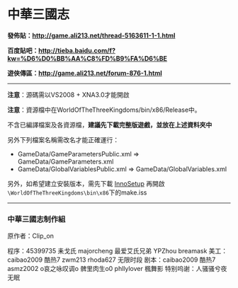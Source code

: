 # 中華三國志 #

**發佈貼：http://game.ali213.net/thread-5163611-1-1.html**

**百度貼吧：http://tieba.baidu.com/f?kw=%D6%D0%BB%AA%C8%FD%B9%FA%D6%BE**

**遊俠傳區：http://game.ali213.net/forum-876-1.html**

---

**注意**：源碼需以VS2008 + XNA3.0才能開啟

**注意**：資源檔中在WorldOfTheThreeKingdoms/bin/x86/Release中。

不含已編譯檔案及各資源檔，**建議先下載完整版遊戲，並放在上述資料夾中**

另外下列檔案名稱需改名才能正確運行：

- GameData/GameParametersPublic.xml => GameData/GameParameters.xml
- GameData/GlobalVariablesPublic.xml => GameData/GlobalVariables.xml

另外，如希望建立安裝版本，需先下載 [InnoSetup](http://www.jrsoftware.org/isinfo.php) 再開啟`\WorldOfTheThreeKingdoms\bin\x86`下的make.iss

---

### 中華三國志制作組 ###

原作者：Clip_on

程序：45399735 耒戈氏 majorcheng 最爱艾氏兄弟 YPZhou breamask
美工：caibao2009 酷热7 zwm213 rhoda627 无限时段
剧本：caibao2009 酷热7 asmz2002 o哀之咏叹调o 髀里肉生o0 phllylover 楓舞影
特别呜谢：人骚骚兮夜无眠

